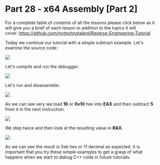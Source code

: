 # Part 28 - x64 Assembly \[Part 2\]

For a complete table of contents of all the lessons please click below as it will give you a brief of each lesson in addition to the topics it will cover.&nbsp;https://github.com/mytechnotalent/Reverse-Engineering-Tutorial

Today we continue our tutorial with a simple subtract example. Let's examine the source code:

<div class="slate-resizable-image-embed slate-image-embed__resize-full-width"><img src="https://media-exp1.licdn.com/dms/image/C4E12AQH8rCvJISV5mg/article-inline_image-shrink_1000_1488/0/1551437589689?e=1614211200&amp;v=beta&amp;t=7f0OPo0sGhX0GNX_-jkWzYU1VzqHrr7oXY_84OD_Jk4"/></div>

Let's compile and run the debugger:

<div class="slate-resizable-image-embed slate-image-embed__resize-full-width"><img src="https://media-exp1.licdn.com/dms/image/C4E12AQFOsjpu931lCA/article-inline_image-shrink_1000_1488/0/1551437628625?e=1614211200&amp;v=beta&amp;t=jIcde5vCIxkrXDbZdD--hxgCrGvy3pAttVfcRZoLGcw"/></div>

Let's run and disassemble:

<div class="slate-resizable-image-embed slate-image-embed__resize-full-width"><img src="https://media-exp1.licdn.com/dms/image/C4E12AQE7bu1HtufvHA/article-inline_image-shrink_1000_1488/0/1551437662831?e=1614211200&amp;v=beta&amp;t=JPWyY6UWCbWI6ivguOLx7duCqqgJ-SI4eSMpovzAb6k"/></div>

As we can see very we load __16__ or __0x10__ hex into __EAX__ and then subtract __5__ from it in the next instruction.

<div class="slate-resizable-image-embed slate-image-embed__resize-full-width"><img src="https://media-exp1.licdn.com/dms/image/C4E12AQGQ-N5eO6PM3A/article-inline_image-shrink_1000_1488/0/1551437723578?e=1614211200&amp;v=beta&amp;t=dbmnIl1oR0UGilI7MRD36iUh2IvX8Mw3sM3CEHwRLjs"/></div>

We step twice and then look at the resulting value in __RAX__.

<div class="slate-resizable-image-embed slate-image-embed__resize-full-width"><img src="https://media-exp1.licdn.com/dms/image/C4E12AQGBdnBh3BgNIw/article-inline_image-shrink_1000_1488/0/1551437759416?e=1614211200&amp;v=beta&amp;t=-jdHdiTz0b24GdcMxukEQNuOjJi5JCRi7XdKawjgk70"/></div>

As we can see the result is 0xb hex or 11 decimal as expected. It is important that you try these simple examples to get a grasp of what happens when we start to debug C++ code in future tutorials.